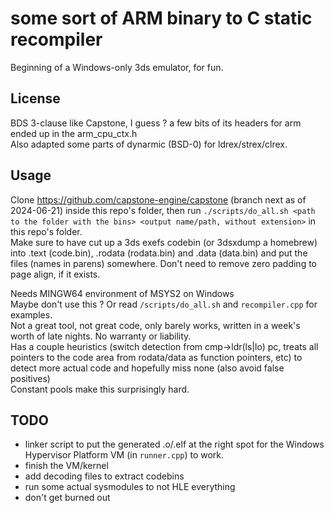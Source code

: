 # some sort of ARM binary to C static recompiler

Beginning of a Windows-only 3ds emulator, for fun.  

## License

BDS 3-clause like Capstone, I guess ? a few bits of its headers for arm ended up in the arm_cpu_ctx.h  
Also adapted some parts of dynarmic (BSD-0) for ldrex/strex/clrex.

## Usage

Clone https://github.com/capstone-engine/capstone (branch next as of 2024-06-21) inside this repo's folder, then run `./scripts/do_all.sh <path to the folder with the bins> <output name/path, without extension>` in this repo's folder.  
Make sure to have cut up a 3ds exefs codebin (or 3dsxdump a homebrew) into .text (code.bin), .rodata (rodata.bin) and .data (data.bin) and put the files (names in parens) somewhere. Don't need to remove zero padding to page align, if it exists.  

Needs MINGW64 environment of MSYS2 on Windows  
Maybe don't use this ? Or read `/scripts/do_all.sh` and `recompiler.cpp` for examples.  
Not a great tool, not great code, only barely works, written in a week's worth of late nights. No warranty or liability.  
Has a couple heuristics (switch detection from cmp->ldr(ls|lo) pc, treats all pointers to the code area from rodata/data as function pointers, etc) to detect more actual code and hopefully miss none (also avoid false positives)  
Constant pools make this surprisingly hard.

## TODO

- linker script to put the generated .o/.elf at the right spot for the Windows Hypervisor Platform VM (in `runner.cpp`) to work.  
- finish the VM/kernel
- add decoding files to extract codebins
- run some actual sysmodules to not HLE everything
- don't get burned out
